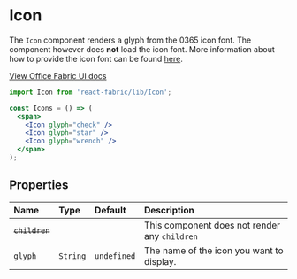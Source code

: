 # Icon

The `Icon` component renders a glyph from the 0365 icon font. The component however 
does **not** load the icon font. More information about how to provide the icon font
can be found [here](https://github.com/kmees/react-fabric#fonts--icons).

<a href="http://dev.office.com/fabric/styles#icons" target="_blank">View Office Fabric UI docs</a>

```jsx
import Icon from 'react-fabric/lib/Icon';

const Icons = () => (
  <span>
    <Icon glyph="check" />
    <Icon glyph="star" />
    <Icon glyph="wrench" />
  </span>
);
```

## Properties

| Name                  | Type     | Default     | Description                                   |
| :-----                | :-----   | :-----      | :-----                                        |
| <del>`children`</del> |          |             | This component does not render any `children` |
| `glyph`               | `String` | `undefined` | The name of the icon you want to display.     |
